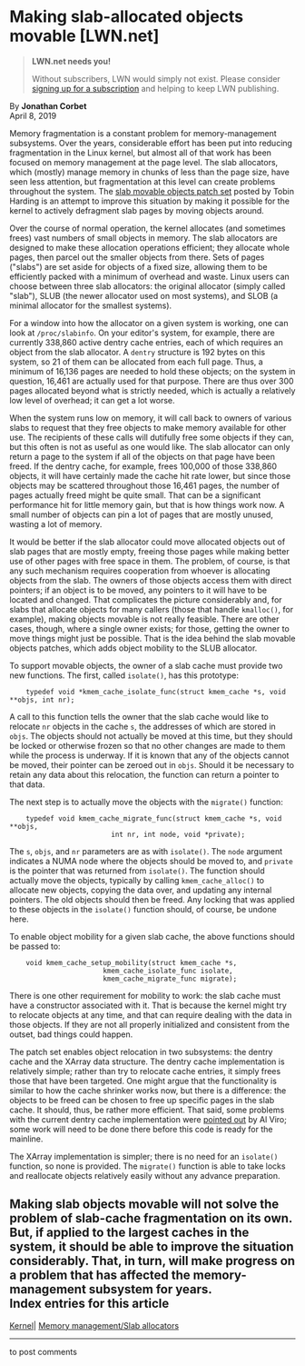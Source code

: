 # Making slab-allocated objects movable [LWN.net]

> **LWN.net needs you!**
> 
> Without subscribers, LWN would simply not exist. Please consider [signing up for a subscription](/Promo/nst-nag2/subscribe) and helping to keep LWN publishing. 

By **Jonathan Corbet**  
April 8, 2019 

Memory fragmentation is a constant problem for memory-management subsystems. Over the years, considerable effort has been put into reducing fragmentation in the Linux kernel, but almost all of that work has been focused on memory management at the page level. The slab allocators, which (mostly) manage memory in chunks of less than the page size, have seen less attention, but fragmentation at this level can create problems throughout the system. The [slab movable objects patch set](/ml/linux-kernel/20190403042127.18755-1-tobin@kernel.org/) posted by Tobin Harding is an attempt to improve this situation by making it possible for the kernel to actively defragment slab pages by moving objects around. 

Over the course of normal operation, the kernel allocates (and sometimes frees) vast numbers of small objects in memory. The slab allocators are designed to make these allocation operations efficient; they allocate whole pages, then parcel out the smaller objects from there. Sets of pages ("slabs") are set aside for objects of a fixed size, allowing them to be efficiently packed with a minimum of overhead and waste. Linux users can choose between three slab allocators: the original allocator (simply called "slab"), SLUB (the newer allocator used on most systems), and SLOB (a minimal allocator for the smallest systems). 

For a window into how the allocator on a given system is working, one can look at `/proc/slabinfo`. On your editor's system, for example, there are currently 338,860 active dentry cache entries, each of which requires an object from the slab allocator. A `dentry` structure is 192 bytes on this system, so 21 of them can be allocated from each full page. Thus, a minimum of 16,136 pages are needed to hold these objects; on the system in question, 16,461 are actually used for that purpose. There are thus over 300 pages allocated beyond what is strictly needed, which is actually a relatively low level of overhead; it can get a lot worse. 

When the system runs low on memory, it will call back to owners of various slabs to request that they free objects to make memory available for other use. The recipients of these calls will dutifully free some objects if they can, but this often is not as useful as one would like. The slab allocator can only return a page to the system if all of the objects on that page have been freed. If the dentry cache, for example, frees 100,000 of those 338,860 objects, it will have certainly made the cache hit rate lower, but since those objects may be scattered throughout those 16,461 pages, the number of pages actually freed might be quite small. That can be a significant performance hit for little memory gain, but that is how things work now. A small number of objects can pin a lot of pages that are mostly unused, wasting a lot of memory. 

It would be better if the slab allocator could move allocated objects out of slab pages that are mostly empty, freeing those pages while making better use of other pages with free space in them. The problem, of course, is that any such mechanism requires cooperation from whoever is allocating objects from the slab. The owners of those objects access them with direct pointers; if an object is to be moved, any pointers to it will have to be located and changed. That complicates the picture considerably and, for slabs that allocate objects for many callers (those that handle `kmalloc()`, for example), making objects movable is not really feasible. There are other cases, though, where a single owner exists; for those, getting the owner to move things might just be possible. That is the idea behind the slab movable objects patches, which adds object mobility to the SLUB allocator. 

To support movable objects, the owner of a slab cache must provide two new functions. The first, called `isolate()`, has this prototype: 
    
    
        typedef void *kmem_cache_isolate_func(struct kmem_cache *s, void **objs, int nr);
    

A call to this function tells the owner that the slab cache would like to relocate `nr` objects in the cache `s`, the addresses of which are stored in `objs`. The objects should not actually be moved at this time, but they should be locked or otherwise frozen so that no other changes are made to them while the process is underway. If it is known that any of the objects cannot be moved, their pointer can be zeroed out in `objs`. Should it be necessary to retain any data about this relocation, the function can return a pointer to that data. 

The next step is to actually move the objects with the `migrate()` function: 
    
    
        typedef void kmem_cache_migrate_func(struct kmem_cache *s, void **objs,
    				         int nr, int node, void *private);
    

The `s`, `objs`, and `nr` parameters are as with `isolate()`. The `node` argument indicates a NUMA node where the objects should be moved to, and `private` is the pointer that was returned from `isolate()`. The function should actually move the objects, typically by calling `kmem_cache_alloc()` to allocate new objects, copying the data over, and updating any internal pointers. The old objects should then be freed. Any locking that was applied to these objects in the `isolate()` function should, of course, be undone here. 

To enable object mobility for a given slab cache, the above functions should be passed to: 
    
    
        void kmem_cache_setup_mobility(struct kmem_cache *s,
        				   kmem_cache_isolate_func isolate,
    			           kmem_cache_migrate_func migrate);
    

There is one other requirement for mobility to work: the slab cache must have a constructor associated with it. That is because the kernel might try to relocate objects at any time, and that can require dealing with the data in those objects. If they are not all properly initialized and consistent from the outset, bad things could happen. 

The patch set enables object relocation in two subsystems: the dentry cache and the XArray data structure. The dentry cache implementation is relatively simple; rather than try to relocate cache entries, it simply frees those that have been targeted. One might argue that the functionality is similar to how the cache shrinker works now, but there is a difference: the objects to be freed can be chosen to free up specific pages in the slab cache. It should, thus, be rather more efficient. That said, some problems with the current dentry cache implementation were [pointed out](/ml/linux-kernel/20190403170811.GR2217@ZenIV.linux.org.uk/) by Al Viro; some work will need to be done there before this code is ready for the mainline. 

The XArray implementation is simpler; there is no need for an `isolate()` function, so none is provided. The `migrate()` function is able to take locks and reallocate objects relatively easily without any advance preparation. 

Making slab objects movable will not solve the problem of slab-cache fragmentation on its own. But, if applied to the largest caches in the system, it should be able to improve the situation considerably. That, in turn, will make progress on a problem that has affected the memory-management subsystem for years.  
Index entries for this article  
---  
[Kernel](/Kernel/Index)| [Memory management/Slab allocators](/Kernel/Index#Memory_management-Slab_allocators)  
  


* * *

to post comments 
